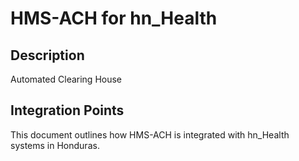 # HMS-ACH for hn_Health

## Description

Automated Clearing House

## Integration Points

This document outlines how HMS-ACH is integrated with hn_Health systems in Honduras.
